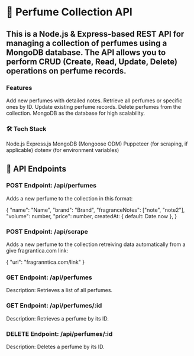 # 🧴 Perfume Collection API

## This is a Node.js & Express-based REST API for managing a collection of perfumes using a MongoDB database. The API allows you to perform CRUD (Create, Read, Update, Delete) operations on perfume records.

### Features

Add new perfumes with detailed notes.
Retrieve all perfumes or specific ones by ID.
Update existing perfume records.
Delete perfumes from the collection.
MongoDB as the database for high scalability.

### 🛠️ Tech Stack

Node.js
Express.js
MongoDB (Mongoose ODM)
Puppeteer (for scraping, if applicable)
dotenv (for environment variables)

## 📡 API Endpoints

### POST Endpoint: /api/perfumes

Adds a new perfume to the collection in this format:

{
"name": "Name",
"brand": "Brand",
"fragranceNotes": ["note", "note2"],
"volume": number,
"price": number,
createdAt: { default: Date.now },
}

### POST Endpoint: /api/scrape 

Adds a new perfume to the collection retreiving data automatically from a give fragrantica.com link:

{ "url": "fragranntica.com/link" }

### GET Endpoint: /api/perfumes

Description: Retrieves a list of all perfumes.


### GET Endpoint: /api/perfumes/:id

Description: Retrieves a perfume by its ID.

### DELETE Endpoint: /api/perfumes/:id

Description: Deletes a perfume by its ID.
